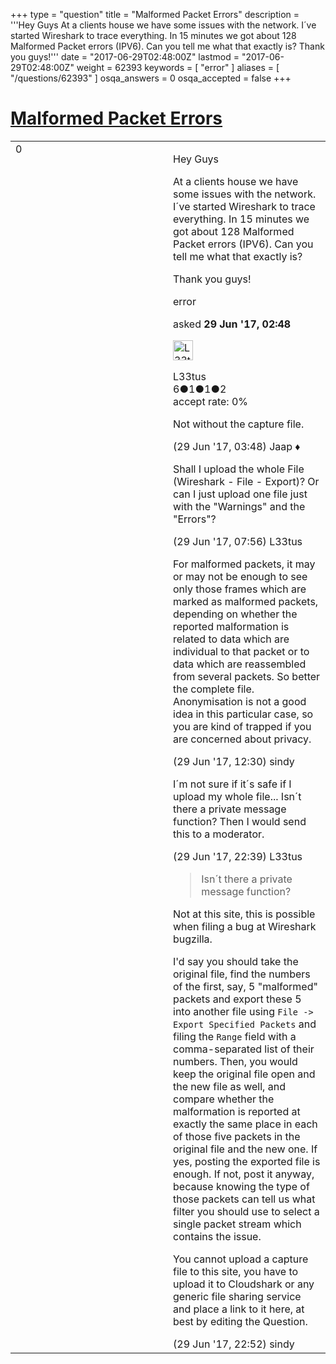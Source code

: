+++
type = "question"
title = "Malformed Packet Errors"
description = '''Hey Guys At a clients house we have some issues with the network. I´ve started Wireshark to trace everything. In 15 minutes we got about 128 Malformed Packet errors (IPV6). Can you tell me what that exactly is? Thank you guys!'''
date = "2017-06-29T02:48:00Z"
lastmod = "2017-06-29T02:48:00Z"
weight = 62393
keywords = [ "error" ]
aliases = [ "/questions/62393" ]
osqa_answers = 0
osqa_accepted = false
+++

<div class="headNormal">

# [Malformed Packet Errors](/questions/62393/malformed-packet-errors)

</div>

<div id="main-body">

<div id="askform">

<table id="question-table" style="width:100%;"><colgroup><col style="width: 50%" /><col style="width: 50%" /></colgroup><tbody><tr class="odd"><td style="width: 30px; vertical-align: top"><div class="vote-buttons"><div id="post-62393-score" class="post-score" title="current number of votes">0</div><div id="favorite-count" class="favorite-count"></div></div></td><td><div id="item-right"><div class="question-body"><p>Hey Guys</p><p>At a clients house we have some issues with the network. I´ve started Wireshark to trace everything. In 15 minutes we got about 128 Malformed Packet errors (IPV6). Can you tell me what that exactly is?</p><p>Thank you guys!</p></div><div id="question-tags" class="tags-container tags">error</div><div id="question-controls" class="post-controls"></div><div class="post-update-info-container"><div class="post-update-info post-update-info-user"><p>asked <strong>29 Jun '17, 02:48</strong></p><img src="https://secure.gravatar.com/avatar/8c69ebe839c4b8418ff379f0f8915319?s=32&amp;d=identicon&amp;r=g" class="gravatar" width="32" height="32" alt="L33tus&#39;s gravatar image" /><p>L33tus<br />
<span class="score" title="6 reputation points">6</span><span title="1 badges"><span class="badge1">●</span><span class="badgecount">1</span></span><span title="1 badges"><span class="silver">●</span><span class="badgecount">1</span></span><span title="2 badges"><span class="bronze">●</span><span class="badgecount">2</span></span><br />
<span class="accept_rate" title="Rate of the user&#39;s accepted answers">accept rate:</span> <span title="L33tus has no accepted answers">0%</span></p></div></div><div id="comments-container-62393" class="comments-container"><span id="62395"></span><div id="comment-62395" class="comment"><div id="post-62395-score" class="comment-score"></div><div class="comment-text"><p>Not without the capture file.</p></div><div id="comment-62395-info" class="comment-info"><span class="comment-age">(29 Jun '17, 03:48)</span> Jaap ♦</div></div><span id="62409"></span><div id="comment-62409" class="comment"><div id="post-62409-score" class="comment-score"></div><div class="comment-text"><p>Shall I upload the whole File (Wireshark - File - Export)? Or can I just upload one file just with the "Warnings" and the "Errors"?</p></div><div id="comment-62409-info" class="comment-info"><span class="comment-age">(29 Jun '17, 07:56)</span> L33tus</div></div><span id="62421"></span><div id="comment-62421" class="comment"><div id="post-62421-score" class="comment-score"></div><div class="comment-text"><p>For malformed packets, it may or may not be enough to see only those frames which are marked as malformed packets, depending on whether the reported malformation is related to data which are individual to that packet or to data which are reassembled from several packets. So better the complete file. Anonymisation is not a good idea in this particular case, so you are kind of trapped if you are concerned about privacy.</p></div><div id="comment-62421-info" class="comment-info"><span class="comment-age">(29 Jun '17, 12:30)</span> sindy</div></div><span id="62433"></span><div id="comment-62433" class="comment"><div id="post-62433-score" class="comment-score"></div><div class="comment-text"><p>I´m not sure if it´s safe if I upload my whole file... Isn´t there a private message function? Then I would send this to a moderator.</p></div><div id="comment-62433-info" class="comment-info"><span class="comment-age">(29 Jun '17, 22:39)</span> L33tus</div></div><span id="62434"></span><div id="comment-62434" class="comment"><div id="post-62434-score" class="comment-score"></div><div class="comment-text"><blockquote><p>Isn´t there a private message function?</p></blockquote><p>Not at this site, this is possible when filing a bug at Wireshark bugzilla.</p><p>I'd say you should take the original file, find the numbers of the first, say, 5 "malformed" packets and export these 5 into another file using <code>File -&gt; Export Specified Packets</code> and filing the <code>Range</code> field with a comma-separated list of their numbers. Then, you would keep the original file open and the new file as well, and compare whether the malformation is reported at exactly the same place in each of those five packets in the original file and the new one. If yes, posting the exported file is enough. If not, post it anyway, because knowing the type of those packets can tell us what filter you should use to select a single packet stream which contains the issue.</p><p>You cannot upload a capture file to this site, you have to upload it to Cloudshark or any generic file sharing service and place a link to it here, at best by editing the Question.</p></div><div id="comment-62434-info" class="comment-info"><span class="comment-age">(29 Jun '17, 22:52)</span> sindy</div></div></div><div id="comment-tools-62393" class="comment-tools"></div><div class="clear"></div><div id="comment-62393-form-container" class="comment-form-container"></div><div class="clear"></div></div></td></tr></tbody></table>

</div>

</div>

